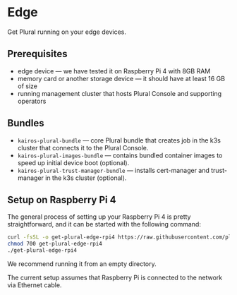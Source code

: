 # Edge

Get Plural running on your edge devices.

## Prerequisites

- edge device — we have tested it on Raspberry Pi 4 with 8GB RAM
- memory card or another storage device — it should have at least 16 GB of size
- running management cluster that hosts Plural Console and supporting operators

## Bundles

- `kairos-plural-bundle` — core Plural bundle that creates job in the k3s cluster that connects it to the Plural Console.
- `kairos-plural-images-bundle` — contains bundled container images to speed up initial device boot (optional).
- `kairos-plural-trust-manager-bundle` — installs cert-manager and trust-manager in the k3s cluster (optional).

## Setup on Raspberry Pi 4

The general process of setting up your Raspberry Pi 4 is pretty straightforward,
and it can be started with the following command:

```bash
curl -fsSL -o get-plural-edge-rpi4 https://raw.githubusercontent.com/pluralsh/edge/main/hack/get-plural-edge-rpi4
chmod 700 get-plural-edge-rpi4
./get-plural-edge-rpi4
```

We recommend running it from an empty directory.

The current setup assumes that Raspberry Pi is connected to the network via Ethernet cable.
